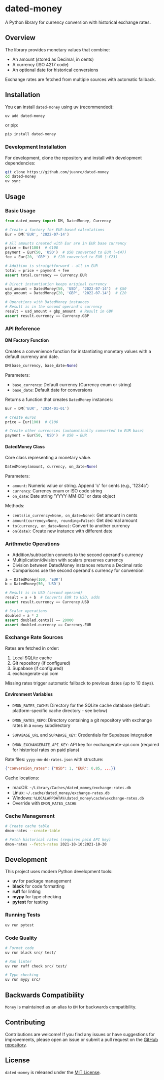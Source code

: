# dated-money

A Python library for currency conversion with historical exchange rates.

## Overview

The library provides monetary values that combine:
- An amount (stored as Decimal, in cents)
- A currency (ISO 4217 code)
- An optional date for historical conversions

Exchange rates are fetched from multiple sources with automatic fallback.

## Installation

You can install `dated-money` using uv (recommended):

```bash
uv add dated-money
```

or pip:

```bash
pip install dated-money
```

### Development Installation

For development, clone the repository and install with development dependencies:

```bash
git clone https://github.com/juanre/dated-money
cd dated-money
uv sync
```

## Usage

### Basic Usage

```python
from dated_money import DM, DatedMoney, Currency

# Create a factory for EUR-based calculations
Eur = DM('EUR', '2022-07-14')

# All amounts created with Eur are in EUR base currency
price = Eur(100)  # €100
payment = Eur(50, 'USD')  # $50 converted to EUR (~€47)
fee = Eur(20, 'GBP')  # £20 converted to EUR (~€23)

# Addition is straightforward - all in EUR
total = price + payment + fee
assert total.currency == Currency.EUR

# Direct instantiation keeps original currency
usd_amount = DatedMoney(50, 'USD', '2022-07-14')  # $50
gbp_amount = DatedMoney(20, 'GBP', '2022-07-14')  # £20

# Operations with DatedMoney instances
# Result is in the second operand's currency
result = usd_amount + gbp_amount  # Result in GBP
assert result.currency == Currency.GBP
```

### API Reference

#### DM Factory Function

Creates a convenience function for instantiating monetary values with a default currency and date.

```python
DM(base_currency, base_date=None)
```

Parameters:
- `base_currency`: Default currency (Currency enum or string)
- `base_date`: Default date for conversions

Returns a function that creates `DatedMoney` instances:

```python
Eur = DM('EUR', '2024-01-01')

# Create euros
price = Eur(100)  # €100

# Create other currencies (automatically converted to EUR base)
payment = Eur(50, 'USD')  # $50 → EUR
```

#### DatedMoney Class

Core class representing a monetary value.

```python
DatedMoney(amount, currency, on_date=None)
```

Parameters:
- `amount`: Numeric value or string. Append 'c' for cents (e.g., '1234c')
- `currency`: Currency enum or ISO code string
- `on_date`: Date string 'YYYY-MM-DD' or date object

Methods:
- `cents(in_currency=None, on_date=None)`: Get amount in cents
- `amount(currency=None, rounding=False)`: Get decimal amount
- `to(currency, on_date=None)`: Convert to another currency
- `on(date)`: Create new instance with different date

### Arithmetic Operations

- Addition/subtraction converts to the second operand's currency
- Multiplication/division with scalars preserves currency
- Division between DatedMoney instances returns a Decimal ratio
- Comparisons use the second operand's currency for conversion

```python
a = DatedMoney(100, 'EUR')
b = DatedMoney(50, 'USD')

# Result is in USD (second operand)
result = a + b  # Converts EUR to USD, adds
assert result.currency == Currency.USD

# Scalar operations
doubled = a * 2
assert doubled.cents() == 20000
assert doubled.currency == Currency.EUR
```

### Exchange Rate Sources

Rates are fetched in order:
1. Local SQLite cache
2. Git repository (if configured)
3. Supabase (if configured)
4. exchangerate-api.com

Missing rates trigger automatic fallback to previous dates (up to 10 days).

#### Environment Variables

- `DMON_RATES_CACHE`: Directory for the SQLite cache database (default: platform-specific cache directory - see below)

- `DMON_RATES_REPO`: Directory containing a git repository with exchange rates in a `money` subdirectory

- `SUPABASE_URL` and `SUPABASE_KEY`: Credentials for Supabase integration

- `DMON_EXCHANGERATE_API_KEY`: API key for exchangerate-api.com (required for historical rates on paid plans)

Rate files: `yyyy-mm-dd-rates.json` with structure:
```json
{"conversion_rates": {"USD": 1, "EUR": 0.85, ...}}
```

Cache locations:
- macOS: `~/Library/Caches/dated_money/exchange-rates.db`
- Linux: `~/.cache/dated_money/exchange-rates.db`
- Windows: `%LOCALAPPDATA%\dated_money\cache\exchange-rates.db`
- Override with `DMON_RATES_CACHE`

### Cache Management

```bash
# Create cache table
dmon-rates --create-table

# Fetch historical rates (requires paid API key)
dmon-rates --fetch-rates 2021-10-10:2021-10-20
```

## Development

This project uses modern Python development tools:

- **uv** for package management
- **black** for code formatting
- **ruff** for linting
- **mypy** for type checking
- **pytest** for testing

### Running Tests

```bash
uv run pytest
```

### Code Quality

```bash
# Format code
uv run black src/ test/

# Run linter
uv run ruff check src/ test/

# Type checking
uv run mypy src/
```

## Backwards Compatibility

`Money` is maintained as an alias to `DM` for backwards compatibility.

## Contributing

Contributions are welcome! If you find any issues or have suggestions for improvements, please open an issue or submit a pull request on the [GitHub repository](https://github.com/juanre/dated-money).

## License

`dated-money` is released under the [MIT License](https://opensource.org/licenses/MIT).
